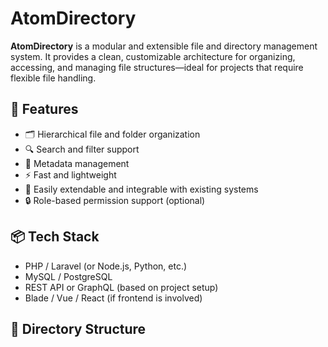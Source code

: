 # AtomDirectory

**AtomDirectory** is a modular and extensible file and directory management system. It provides a clean, customizable architecture for organizing, accessing, and managing file structures—ideal for projects that require flexible file handling.

## 🚀 Features

- 🗂️ Hierarchical file and folder organization
- 🔍 Search and filter support
- 📁 Metadata management
- ⚡ Fast and lightweight
- 🔌 Easily extendable and integrable with existing systems
- 🔒 Role-based permission support (optional)

## 📦 Tech Stack

- PHP / Laravel (or Node.js, Python, etc.)
- MySQL / PostgreSQL
- REST API or GraphQL (based on project setup)
- Blade / Vue / React (if frontend is involved)

## 📁 Directory Structure

